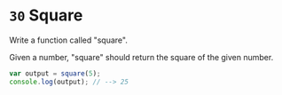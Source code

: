 # `30` Square

Write a function called "square".

Given a number, "square" should return the square of the given number.


```js
var output = square(5);
console.log(output); // --> 25
```
